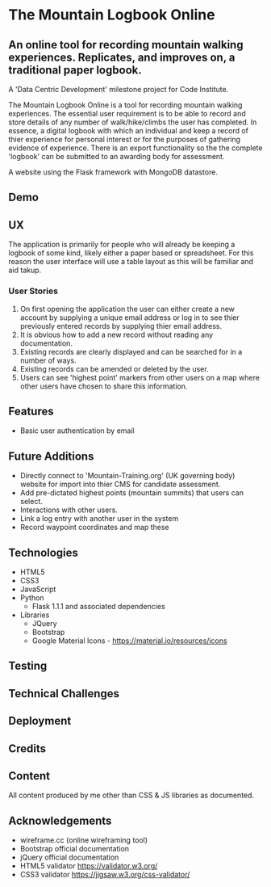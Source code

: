 # The Mountain Logbook Online

## An online tool for recording mountain walking experiences. Replicates, and improves on, a traditional paper logbook.

A 'Data Centric Development' milestone project for Code Institute.

The Mountain Logbook Online is a tool for recording mountain walking experiences. The essential user requirement is to be able to record and store details of any number of walk/hike/climbs the user has completed. In essence, a digital logbook with which an individual and keep a record of thier experience for personal interest or for the purposes of gathering evidence of experience. There is an export functionality so the the complete 'logbook' can be submitted to an awarding body for assessment.

A website using the Flask framework with MongoDB datastore.

## Demo

## UX
The application is primarily for people who will already be keeping a logbook of some kind, likely either a paper based or spreadsheet. For this reason the user interface will use a table layout as this will be familiar and aid takup.

### User Stories
1. On first opening the application the user can either create a new account by supplying a unique email address or log in to see thier previously entered records by supplying thier email address.
2. It is obvious how to add a new record without reading any documentation.
3. Existing records are clearly displayed and can be searched for in a number of ways.
4. Existing records can be amended or deleted by the user.
5. Users can see 'highest point' markers from other users on a map where other users have chosen to share this information.

## Features
- Basic user authentication by email

## Future Additions
- Directly connect to 'Mountain-Training.org' (UK governing body) website for import into thier CMS for candidate assessment.
- Add pre-dictated highest points (mountain summits) that users can select.
- Interactions with other users.
- Link a log entry with another user in the system
- Record waypoint coordinates and map these

## Technologies
- HTML5
- CSS3
- JavaScript
- Python
    - Flask 1.1.1 and associated dependencies
- Libraries
    - JQuery
    - Bootstrap
    - Google Material Icons - https://material.io/resources/icons

## Testing

## Technical Challenges

## Deployment

## Credits

## Content
All content produced by me other than CSS & JS libraries as documented.

## Acknowledgements
- wireframe.cc (online wireframing tool)
- Bootstrap official documentation
- jQuery official documentation
- HTML5 validator https://validator.w3.org/
- CSS3 validator https://jigsaw.w3.org/css-validator/